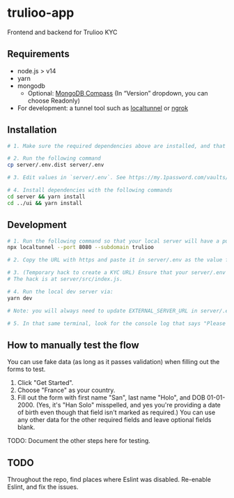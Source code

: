 # trulioo-app

Frontend and backend for Trulioo KYC

## Requirements

- node.js > v14
- yarn
- mongodb
  - Optional: [MongoDB Compass](https://www.mongodb.com/try/download/compass) (In “Version” dropdown, you can choose Readonly)
- For development: a tunnel tool such as [localtunnel](https://github.com/localtunnel/localtunnel) or [ngrok](https://ngrok.com/download)

## Installation

```sh
# 1. Make sure the required dependencies above are installed, and that mongodb is running. There seems to be no setup or data population required.

# 2. Run the following command
cp server/.env.dist server/.env

# 3. Edit values in `server/.env`. See https://my.1password.com/vaults/if2irxw2lpt6pd7h4t6ietepty/allitems/a5ryfgfk4eja6kmyjusnirl56q.

# 4. Install dependencies with the following commands
cd server && yarn install
cd ../ui && yarn install
```

## Development

```sh
# 1. Run the following command so that your local server will have a publicly-accessible URL using https. You can choose whatever you want for the subdomain, and the localtunnel service will attempt to honor your request.
npx localtunnel --port 8080 --subdomain trulioo

# 2. Copy the URL with https and paste it in server/.env as the value for EXTERNAL_SERVER_URL. E.g. EXTERNAL_SERVER_URL="https://trulioo.loca.lt"

# 3. (Temporary hack to create a KYC URL) Ensure that your server/.env file has FORCE_CREATE_CODE="true" so that a new code will automatically get created upon page load.
# The hack is at server/src/index.js.

# 4. Run the local dev server via:
yarn dev

# Note: you will always need to update EXTERNAL_SERVER_URL in server/.env (such as if localtunnel makes you change your subdomain) and then restart the `yarn dev` command.

# 5. In that same terminal, look for the console log that says "Please visit", and click its link (such as https://trulioo.loca.lt/6c7079b6022347ada53f37f489fc773a).
```

## How to manually test the flow

You can use fake data (as long as it passes validation) when filling out the forms to test.

1. Click "Get Started". 
2. Choose "France" as your country.
3. Fill out the form with first name "San", last name "Holo", and DOB 01-01-2000. (Yes, it's "Han Solo" misspelled, and yes you're providing a date of birth even though that field isn't marked as required.) You can use any other data for the other required fields and leave optional fields blank.


TODO: Document the other steps here for testing.

## TODO

Throughout the repo, find places where Eslint was disabled. Re-enable Eslint, and fix the issues.